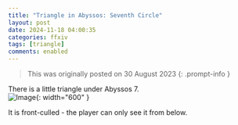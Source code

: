 ```yaml
---
title: "Triangle in Abyssos: Seventh Circle"
layout: post
date: 2024-11-18 04:00:35
categories: ffxiv
tags: [triangle]
comments: enabled
---
```

> This was originally posted on 30 August 2023
{: .prompt-info }

There is a little triangle under Abyssos 7.  
![Image](/Abyssos_7_1.png){: width="600" }  

It is front-culled - the player can only see it from below.


